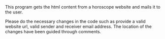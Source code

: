 This program gets the html content from a horoscope website and mails it to the user.

Please do the necessary changes in the code such as provide a valid website url, valid sender and receiver email address. The location of the changes have been guided through comments.
